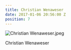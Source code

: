```yaml
---
title: Christian Wenaweser
date: 2017-01-06 20:56:00 Z
position: 7
---
```


![Christian Wenaweser.jpeg](/uploads/Christian%20Wenaweser.jpeg)

Christian Wenaweser